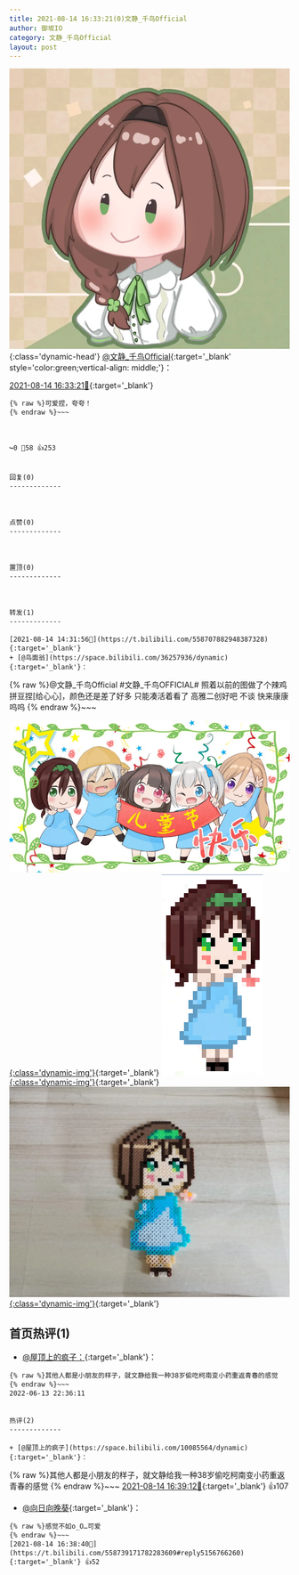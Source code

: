 ```yaml
---
title: 2021-08-14 16:33:21(0)文静_千鸟Official
author: 御坂IO
category: 文静_千鸟Official
layout: post
---
```


![img](/images/ac7482ed1b9a7f203dc68c0c4a77c488a27b108a.jpg){:class='dynamic-head'}
[@文静_千鸟Official](https://space.bilibili.com/667526012/dynamic){:target='_blank' style='color:green;vertical-align: middle;'}：

[2021-08-14 16:33:21🔗](https://t.bilibili.com/558739171782283609){:target='_blank'}

~~~
{% raw %}可爱捏，夸夸！
{% endraw %}~~~



↪️0 💬58 👍253


回复(0)
-------------



点赞(0)
-------------



置顶(0)
-------------



转发(1)
-------------

[2021-08-14 14:31:56🔗](https://t.bilibili.com/558707882948387328){:target='_blank'}
+ [@鸟面翁](https://space.bilibili.com/36257936/dynamic){:target='_blank'}：
~~~
{% raw %}@文静_千鸟Official #文静_千鸟OFFICIAL#
照着以前的图做了个辣鸡拼豆捏[给心心]，颜色还是差了好多 只能凑活着看了 高雅二创好吧 不谈 快来康康呜呜
{% endraw %}~~~


[![img](/images/49380bc3c29c49ba0e79f601e2364d3662f7f64b.jpg){:class='dynamic-img'}](/images/49380bc3c29c49ba0e79f601e2364d3662f7f64b.jpg){:target='_blank'}
[![img](/images/7de7ea14df591894148f25b1e6e3de730c6e2402.png){:class='dynamic-img'}](/images/7de7ea14df591894148f25b1e6e3de730c6e2402.png){:target='_blank'}
[![img](/images/7e683424f88b3d04a2b1f4f926d312e6c518cd9a.jpg){:class='dynamic-img'}](/images/7e683424f88b3d04a2b1f4f926d312e6c518cd9a.jpg){:target='_blank'}




首页热评(1)
-------------

+ [@屋顶上的疯子：](https://space.bilibili.com/10085564/dynamic){:target='_blank'}：
~~~
{% raw %}其他人都是小朋友的样子，就文静给我一种38岁偷吃柯南变小药重返青春的感觉
{% endraw %}~~~
2022-06-13 22:36:11


热评(2)
-------------

+ [@屋顶上的疯子](https://space.bilibili.com/10085564/dynamic){:target='_blank'}：
~~~
{% raw %}其他人都是小朋友的样子，就文静给我一种38岁偷吃柯南变小药重返青春的感觉
{% endraw %}~~~
[2021-08-14 16:39:12🔗](https://t.bilibili.com/558739171782283609#reply5156770695){:target='_blank'} 👍107
+ [@向日向晚葵](https://space.bilibili.com/32411808/dynamic){:target='_blank'}：
~~~
{% raw %}感觉不如o_O…可爱
{% endraw %}~~~
[2021-08-14 16:38:40🔗](https://t.bilibili.com/558739171782283609#reply5156766260){:target='_blank'} 👍52


